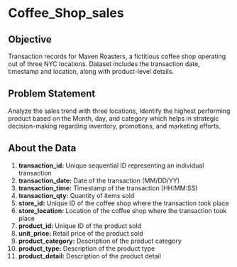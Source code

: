 # Coffee_Shop_sales
## Objective
Transaction records for Maven Roasters, a fictitious coffee shop operating out of three NYC locations. Dataset includes the transaction date, timestamp and location, along with product-level details.
## Problem Statement
Analyze the sales trend with three locations, Identify the highest performing product based on the Month, day, and category which helps in strategic decision-making regarding inventory, promotions, and marketing efforts.

## About the Data
1.  **transaction_id:**	  Unique sequential ID representing an individual transaction
2.  **transaction_date:**	Date of the transaction (MM/DD/YY)
3.  **transaction_time:**	Timestamp of the transaction (HH:MM:SS)
4.  **transaction_qty:**	  Quantity of items sold
5.  **store_id:**	        Unique ID of the coffee shop where the transaction took place
6.  **store_location:**	  Location of the coffee shop where the transaction took place
7.  **product_id:**	      Unique ID of the product sold
8.  **unit_price:**	      Retail price of the product sold
9.  **product_category:**	Description of the product category
10.  **product_type:**	    Description of the product type
11.  **product_detail:**	  Description of the product detail

